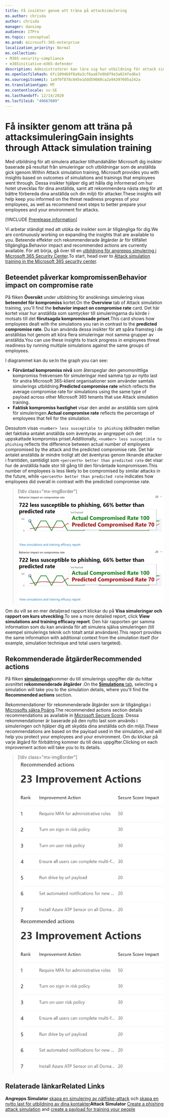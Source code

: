 ```yaml
---
title: Få insikter genom att träna på attacksimulering
ms.author: chrisda
author: chrisda
manager: dansimp
audience: ITPro
ms.topic: conceptual
ms.prod: microsoft-365-enterprise
localization_priority: Normal
ms.collection:
- M365-security-compliance
- m365initiative-m365-defender
description: Administratörer kan lära sig hur utbildning för attack simulering i Microsoft 365 Security Center påverkar anställda och kan få insikter från simulering och utbildning.
ms.openlocfilehash: 6fc109469f8a9a3cf6aa87e9b8f9e3a024fed6e3
ms.sourcegitcommit: 1a9f0f878c045e1ddd59088ca2a94397605a242a
ms.translationtype: MT
ms.contentlocale: sv-SE
ms.lasthandoff: 12/14/2020
ms.locfileid: "49667609"
---
```

# <a name="gain-insights-through-attack-simulation-training"></a><span data-ttu-id="9d982-103">Få insikter genom att träna på attacksimulering</span><span class="sxs-lookup"><span data-stu-id="9d982-103">Gain insights through Attack simulation training</span></span>

<span data-ttu-id="9d982-104">Med utbildning för att simulera attacker tillhandahåller Microsoft dig insikter baserade på resultat från simuleringar och utbildningar som de anställda gick igenom.</span><span class="sxs-lookup"><span data-stu-id="9d982-104">Within Attack simulation training, Microsoft provides you with insights based on outcomes of simulations and trainings that employees went through.</span></span> <span data-ttu-id="9d982-105">Dessa insikter hjälper dig att hålla dig informerad om hur hotet utvecklas för dina anställda, samt att rekommendera nästa steg för att bättre förbereda dina anställda och din miljö för attacker.</span><span class="sxs-lookup"><span data-stu-id="9d982-105">These insights will help keep you informed on the threat readiness progress of your employees, as well as recommend next steps to better prepare your employees and your environment for attacks.</span></span>

[!INCLUDE [Prerelease information](../includes/prerelease.md)]

<span data-ttu-id="9d982-106">Vi arbetar ständigt med att utöka de insikter som är tillgängliga för dig.</span><span class="sxs-lookup"><span data-stu-id="9d982-106">We are continuously working on expanding the insights that are available to you.</span></span> <span data-ttu-id="9d982-107">Beteende effekter och rekommenderade åtgärder är för tillfället tillgängliga.</span><span class="sxs-lookup"><span data-stu-id="9d982-107">Behavior impact and recommended actions are currently available.</span></span> <span data-ttu-id="9d982-108">För att börja, gå över till en [utbildning för angrepps simulering i Microsoft 365 Security Center](https://security.microsoft.com/attacksimulator?viewid=overview).</span><span class="sxs-lookup"><span data-stu-id="9d982-108">To start, head over to [Attack simulation training in the Microsoft 365 security center](https://security.microsoft.com/attacksimulator?viewid=overview).</span></span>

## <a name="behavior-impact-on-compromise-rate"></a><span data-ttu-id="9d982-109">Beteendet påverkar kompromissen</span><span class="sxs-lookup"><span data-stu-id="9d982-109">Behavior impact on compromise rate</span></span>

<span data-ttu-id="9d982-110">På fliken **Översikt** under utbildning för ansöknings simulering visas **beteendet för kompromiss** kortet.</span><span class="sxs-lookup"><span data-stu-id="9d982-110">On the **Overview** tab of Attack simulation training, you'll find the **behavior impact on compromise rate** card.</span></span> <span data-ttu-id="9d982-111">Det här kortet visar hur anställda som samtycker till simuleringarna du körde i motsats till det **förutsagda kompromissade priset**.</span><span class="sxs-lookup"><span data-stu-id="9d982-111">This card shows how employees dealt with the simulations you ran in contrast to the **predicted compromise rate**.</span></span> <span data-ttu-id="9d982-112">Du kan använda dessa insikter för att spåra framsteg i de anställdas hot genom att köra flera simuleringar mot samma grupper av anställda.</span><span class="sxs-lookup"><span data-stu-id="9d982-112">You can use these insights to track progress in employees threat readiness by running multiple simulations against the same groups of employees.</span></span>

<span data-ttu-id="9d982-113">I diagrammet kan du se:</span><span class="sxs-lookup"><span data-stu-id="9d982-113">In the graph you can see:</span></span>

- <span data-ttu-id="9d982-114">**Förväntad kompromiss nivå** som återspeglar den genomsnittliga kompromiss frekvensen för simuleringar med samma typ av nytto last för andra Microsoft 365-klient organisationer som använder samtals simulerings utbildning.</span><span class="sxs-lookup"><span data-stu-id="9d982-114">**Predicted compromise rate** which reflects the average compromise rate for simulations using the same type of payload across other Microsoft 365 tenants that use Attack simulation training.</span></span>
- <span data-ttu-id="9d982-115">**Faktisk kompromiss hastighet** visar den andel av anställda som sjönk för simuleringen.</span><span class="sxs-lookup"><span data-stu-id="9d982-115">**Actual compromise rate** reflects the percentage of employees that fell for the simulation.</span></span>

<span data-ttu-id="9d982-116">Dessutom visas `<number> less susceptible to phishing` skillnaden mellan det faktiska antalet anställda som äventyras av angreppet och det uppskattade kompromiss priset.</span><span class="sxs-lookup"><span data-stu-id="9d982-116">Additionally, `<number> less susceptible to phishing` reflects the difference between actual number of employees compromised by the attack and the predicted compromise rate.</span></span> <span data-ttu-id="9d982-117">Det här antalet anställda är mindre troligt att det äventyras genom liknande attacker i framtiden, samtidigt som `<percent%> better than predicted rate` det visar hur de anställda hade stor till gång till den förväntade kompromissen.</span><span class="sxs-lookup"><span data-stu-id="9d982-117">This number of employees is less likely to be compromised by similar attacks in the future, while `<percent%> better than predicted rate` indicates how employees did overall in contrast with the predicted compromise rate.</span></span>

> [!div class="mx-imgBorder"]
> <span data-ttu-id="9d982-118">![Kurs kort i Översikt över hantering av angrepp](../../media/attack-sim-preview-behavior-impact-card.png)</span><span class="sxs-lookup"><span data-stu-id="9d982-118">![Behavior impact card on Attack simulation training overview](../../media/attack-sim-preview-behavior-impact-card.png)</span></span>

<span data-ttu-id="9d982-119">Om du vill se en mer detaljerad rapport klickar du på **Visa simuleringar och rapport om kurs utveckling**.</span><span class="sxs-lookup"><span data-stu-id="9d982-119">To see a more detailed report, click **View simulations and training efficacy report**.</span></span> <span data-ttu-id="9d982-120">Den här rapporten ger samma information som du kan använda för att simulera själva simuleringen (till exempel simulerings teknik och totalt antal användare).</span><span class="sxs-lookup"><span data-stu-id="9d982-120">This report provides the same information with additional context from the simulation itself (for example, simulation technique and total users targeted).</span></span>

## <a name="recommended-actions"></a><span data-ttu-id="9d982-121">Rekommenderade åtgärder</span><span class="sxs-lookup"><span data-stu-id="9d982-121">Recommended actions</span></span>

<span data-ttu-id="9d982-122">På fliken [ **simuleringar**](https://security.microsoft.com/attacksimulator?viewid=simulations)kommer du till simulerings uppgifter där du hittar avsnittet **rekommenderade åtgärder** .</span><span class="sxs-lookup"><span data-stu-id="9d982-122">On the [**Simulations** tab](https://security.microsoft.com/attacksimulator?viewid=simulations), selecting a simulation will take you to the simulation details, where you'll find the **Recommended actions** section.</span></span>

<span data-ttu-id="9d982-123">Rekommendationer för rekommenderade åtgärder som är tillgängliga i [Microsofts säkra Poäng](https://docs.microsoft.com/microsoft-365/security/mtp/microsoft-secure-score).</span><span class="sxs-lookup"><span data-stu-id="9d982-123">The recommended actions section details recommendations as available in [Microsoft Secure Score](https://docs.microsoft.com/microsoft-365/security/mtp/microsoft-secure-score).</span></span> <span data-ttu-id="9d982-124">Dessa rekommendationer är baserade på den nytto last som används i simuleringen och hjälper dig att skydda dina anställda och din miljö.</span><span class="sxs-lookup"><span data-stu-id="9d982-124">These recommendations are based on the payload used in the simulation, and will help you protect your employees and your environment.</span></span> <span data-ttu-id="9d982-125">Om du klickar på varje åtgärd för förbättring kommer du till dess uppgifter.</span><span class="sxs-lookup"><span data-stu-id="9d982-125">Clicking on each improvement action will take you to its details.</span></span>

> [!div class="mx-imgBorder"]
> <span data-ttu-id="9d982-126">![Avsnittet rekommendations åtgärder i utbildning för simulering av attacker](../../media/attack-sim-preview-recommended-actions.png)</span><span class="sxs-lookup"><span data-stu-id="9d982-126">![Recommendation actions section on Attack simulation training](../../media/attack-sim-preview-recommended-actions.png)</span></span>

## <a name="related-links"></a><span data-ttu-id="9d982-127">Relaterade länkar</span><span class="sxs-lookup"><span data-stu-id="9d982-127">Related Links</span></span>

<span data-ttu-id="9d982-128">**Angrepps Simulator** [skapa en simulering av nätfiske-attack](attack-simulation-training.md) och [skapa en nytto last för utbildning av dina kontakter](attack-simulation-training-payloads.md)</span><span class="sxs-lookup"><span data-stu-id="9d982-128">**Attack Simulator** [Create a phishing attack simulation](attack-simulation-training.md) and [create a payload for training your people](attack-simulation-training-payloads.md)</span></span>
